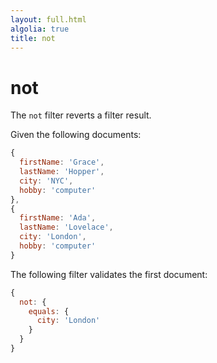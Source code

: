 ```yaml
---
layout: full.html
algolia: true
title: not
---
```


# not

The `not` filter reverts a filter result.

Given the following documents:

```javascript
{
  firstName: 'Grace',
  lastName: 'Hopper',
  city: 'NYC',
  hobby: 'computer'
},
{
  firstName: 'Ada',
  lastName: 'Lovelace',
  city: 'London',
  hobby: 'computer'
}
```

The following filter validates the first document:

```javascript
{
  not: {
    equals: {
      city: 'London'
    }
  }
}
```
